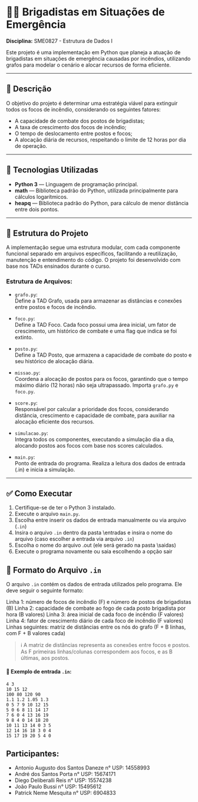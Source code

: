 # 👨‍🚒 Brigadistas em Situações de Emergência  
**Disciplina:** SME0827 - Estrutura de Dados I  

Este projeto é uma implementação em Python que planeja a atuação de brigadistas em situações de emergência causadas por incêndios, utilizando grafos para modelar o cenário e alocar recursos de forma eficiente.

---

## 📌 Descrição

O objetivo do projeto é determinar uma estratégia viável para extinguir todos os focos de incêndio, considerando os seguintes fatores:

- A capacidade de combate dos postos de brigadistas;
- A taxa de crescimento dos focos de incêndio;
- O tempo de deslocamento entre postos e focos;
- A alocação diária de recursos, respeitando o limite de 12 horas por dia de operação.

---

## 🔧 Tecnologias Utilizadas

- **Python 3** — Linguagem de programação principal.
- **math** — Biblioteca padrão do Python, utilizada principalmente para cálculos logarítmicos.
- **heapq** — Biblioteca padrão do Python, para cálculo de menor distância entre dois pontos.
---

## 📁 Estrutura do Projeto

A implementação segue uma estrutura modular, com cada componente funcional separado em arquivos específicos, facilitando a reutilização, manutenção e entendimento do código. O projeto foi desenvolvido com base nos TADs ensinados durante o curso.

### Estrutura de Arquivos:

- `grafo.py`:  
  Define a TAD Grafo, usada para armazenar as distâncias e conexões entre postos e focos de incêndio.

- `foco.py`:  
  Define a TAD Foco. Cada foco possui uma área inicial, um fator de crescimento, um histórico de combate e uma flag que indica se foi extinto.

- `posto.py`:  
  Define a TAD Posto, que armazena a capacidade de combate do posto e seu histórico de alocação diária.

- `missao.py`:  
  Coordena a alocação de postos para os focos, garantindo que o tempo máximo diário (12 horas) não seja ultrapassado. Importa `grafo.py` e `foco.py`.

- `score.py`:  
  Responsável por calcular a prioridade dos focos, considerando distância, crescimento e capacidade de combate, para auxiliar na alocação eficiente dos recursos.

- `simulacao.py`:  
  Integra todos os componentes, executando a simulação dia a dia, alocando postos aos focos com base nos scores calculados.

- `main.py`:  
  Ponto de entrada do programa. Realiza a leitura dos dados de entrada (.in) e inicia a simulação.

---

## ✅ Como Executar

1. Certifique-se de ter o Python 3 instalado.
2. Execute o arquivo `main.py`.
3. Escolha entre inserir os dados de entrada manualmente ou via arquivo (`.in`)
4. Insira o arquivo `.in` dentro da pasta \entradas e insira o nome do arquivo (caso escolher a entrada via arquivo `.in`)
5. Escolha o nome do arquivo .out (ele será gerado na pasta \saidas)
6. Execute o programa novamente ou saia escolhendo a opção sair

## 📄 Formato do Arquivo `.in`

O arquivo `.in` contém os dados de entrada utilizados pelo programa. Ele deve seguir o seguinte formato:

Linha 1: número de focos de incêndio (F) e número de postos de brigadistas (B)
Linha 2: capacidade de combate ao fogo de cada posto brigadista por hora (B valores)
Linha 3: área inicial de cada foco de incêndio (F valores)
Linha 4: fator de crescimento diário de cada foco de incêndio (F valores)
Linhas seguintes: matriz de distâncias entre os nós do grafo (F + B linhas, com F + B valores cada)

> ℹ️ A matriz de distâncias representa as conexões entre focos e postos. As F primeiras linhas/colunas correspondem aos focos, e as B últimas, aos postos.

#### 🧾 Exemplo de entrada `.in`:

```in
4 3
10 15 12
100 80 120 90
1.1 1.2 1.05 1.3
0 5 7 9 10 12 15
5 0 6 8 11 14 17
7 6 0 4 13 16 19
9 8 4 0 14 18 20
10 11 13 14 0 3 5
12 14 16 18 3 0 4
15 17 19 20 5 4 0
```

   
## Participantes:
- Antonio Augusto dos Santos Daneze    n° USP: 14558993
- André dos Santos Porta    n° USP: 15674171
- Diego Deliberalli Reis    n° USP: 15574238
- João Paulo Bussi          n° USP: 15495612
- Patrick Neme Mesquita     n° USP: 6904833


